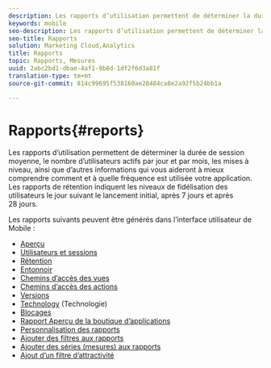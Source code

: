 ```yaml
---
description: Les rapports d’utilisation permettent de déterminer la durée de session moyenne, le nombre d’utilisateurs actifs par jour et par mois, les mises à niveau, ainsi que d’autres informations qui vous aideront à mieux comprendre comment et à quelle fréquence est utilisée votre application. Les rapports de rétention indiquent les niveaux de fidélisation des utilisateurs le jour suivant le lancement initial, après 7 jours et après 28 jours.
keywords: mobile
seo-description: Les rapports d’utilisation permettent de déterminer la durée de session moyenne, le nombre d’utilisateurs actifs par jour et par mois, les mises à niveau, ainsi que d’autres informations qui vous aideront à mieux comprendre comment et à quelle fréquence est utilisée votre application. Les rapports de rétention indiquent les niveaux de fidélisation des utilisateurs le jour suivant le lancement initial, après 7 jours et après 28 jours.
seo-title: Rapports
solution: Marketing Cloud,Analytics
title: Rapports
topic: Rapports, Mesures
uuid: 2abc2bd1-dbae-4af1-9b8d-1df2f6d3a81f
translation-type: tm+mt
source-git-commit: 814c99695f538160ae28484ca8e2a92f5b24bb1a

---
```



# Rapports{#reports}

Les rapports d’utilisation permettent de déterminer la durée de session moyenne, le nombre d’utilisateurs actifs par jour et par mois, les mises à niveau, ainsi que d’autres informations qui vous aideront à mieux comprendre comment et à quelle fréquence est utilisée votre application. Les rapports de rétention indiquent les niveaux de fidélisation des utilisateurs le jour suivant le lancement initial, après 7 jours et après 28 jours.

Les rapports suivants peuvent être générés dans l’interface utilisateur de Mobile :

* [Aperçu](/help/using/usage/usage-overview.md)
* [Utilisateurs et sessions](/help/using/usage/users-sessions.md)
* [Rétention](/help/using/usage/reports-retention.md)
* [Entonnoir](/help/using/usage/reports-funnel.md)
* [Chemins d’accès des vues](/help/using/usage/reports-view-paths.md)
* [Chemins d’accès des actions](/help/using/usage/reports-action-paths.md)
* [Versions](/help/using/usage/c-reports-versions.md)
* [Technology](/help/using/usage/reports-technology.md) (Technologie)
* [Blocages](/help/using/usage/c-crashes.md)
* [Rapport Aperçu de la boutique d’applications](/help/using/usage/c-app-store-store-performance.md)
* [Personnalisation des rapports](/help/using/usage/reports-customize/reports-customize.md)
* [Ajouter des filtres aux rapports](/help/using/usage/reports-customize/t-reports-customize.md)
* [Ajouter des séries (mesures) aux rapports](/help/using/usage/reports-customize/t-reports-series.md)
* [Ajout d’un filtre d’attractivité](/help/using/usage/reports-customize/t-sticky-filter.md)
